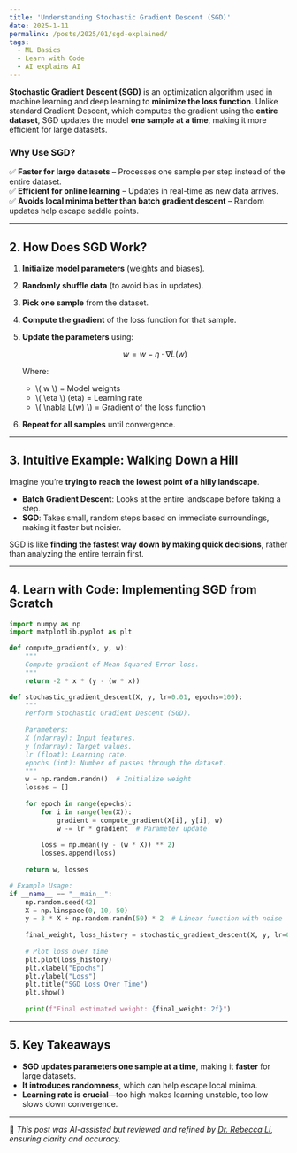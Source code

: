 ```yaml
---
title: 'Understanding Stochastic Gradient Descent (SGD)'
date: 2025-1-11
permalink: /posts/2025/01/sgd-explained/
tags:
  - ML Basics
  - Learn with Code
  - AI explains AI
---
```


**Stochastic Gradient Descent (SGD)** is an optimization algorithm used in machine learning and deep learning to **minimize the loss function**. Unlike standard Gradient Descent, which computes the gradient using the **entire dataset**, SGD updates the model **one sample at a time**, making it more efficient for large datasets.

### **Why Use SGD?**
✅ **Faster for large datasets** – Processes one sample per step instead of the entire dataset.  
✅ **Efficient for online learning** – Updates in real-time as new data arrives.  
✅ **Avoids local minima better than batch gradient descent** – Random updates help escape saddle points.

---
## **2. How Does SGD Work?**
1. **Initialize model parameters** (weights and biases).
2. **Randomly shuffle data** (to avoid bias in updates).
3. **Pick one sample** from the dataset.
4. **Compute the gradient** of the loss function for that sample.
5. **Update the parameters** using:

   $$ 
   w = w - \eta \cdot \nabla L(w) 
   $$

   Where:
   - \\( w \\) = Model weights
   - \\( \eta \\) (eta) = Learning rate
   - \\( \nabla L(w) \\) = Gradient of the loss function

6. **Repeat for all samples** until convergence.

---
## **3. Intuitive Example: Walking Down a Hill**
Imagine you’re **trying to reach the lowest point of a hilly landscape**.
- **Batch Gradient Descent**: Looks at the entire landscape before taking a step.
- **SGD**: Takes small, random steps based on immediate surroundings, making it faster but noisier.

SGD is like **finding the fastest way down by making quick decisions**, rather than analyzing the entire terrain first.

---
## **4. Learn with Code: Implementing SGD from Scratch**
```python
import numpy as np
import matplotlib.pyplot as plt

def compute_gradient(x, y, w):
    """
    Compute gradient of Mean Squared Error loss.
    """
    return -2 * x * (y - (w * x))

def stochastic_gradient_descent(X, y, lr=0.01, epochs=100):
    """
    Perform Stochastic Gradient Descent (SGD).
    
    Parameters:
    X (ndarray): Input features.
    y (ndarray): Target values.
    lr (float): Learning rate.
    epochs (int): Number of passes through the dataset.
    """
    w = np.random.randn()  # Initialize weight
    losses = []
    
    for epoch in range(epochs):
        for i in range(len(X)):
            gradient = compute_gradient(X[i], y[i], w)
            w -= lr * gradient  # Parameter update
        
        loss = np.mean((y - (w * X)) ** 2)
        losses.append(loss)
    
    return w, losses

# Example Usage:
if __name__ == "__main__":
    np.random.seed(42)
    X = np.linspace(0, 10, 50)
    y = 3 * X + np.random.randn(50) * 2  # Linear function with noise
    
    final_weight, loss_history = stochastic_gradient_descent(X, y, lr=0.01, epochs=50)
    
    # Plot loss over time
    plt.plot(loss_history)
    plt.xlabel("Epochs")
    plt.ylabel("Loss")
    plt.title("SGD Loss Over Time")
    plt.show()
    
    print(f"Final estimated weight: {final_weight:.2f}")
```

---
## **5. Key Takeaways**
- **SGD updates parameters one sample at a time**, making it **faster** for large datasets.
- **It introduces randomness**, which can help escape local minima.
- **Learning rate is crucial**—too high makes learning unstable, too low slows down convergence.

---
🤖 *This post was AI-assisted but reviewed and refined by [Dr. Rebecca Li](https://xiaoyang-rebecca.github.io/), ensuring clarity and accuracy.*

